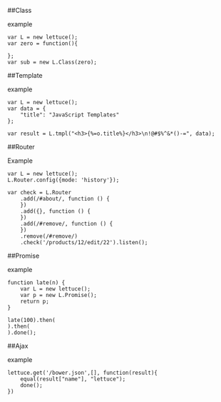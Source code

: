 ##Class

example

    var L = new lettuce();
    var zero = function(){
    
    };
    var sub = new L.Class(zero);

##Template

example

    var L = new lettuce();
    var data = {
        "title": "JavaScript Templates"
    };

    var result = L.tmpl("<h3>{%=o.title%}</h3>\n!@#$%^&*()-=", data);

##Router

Example

    var L = new lettuce();
    L.Router.config({mode: 'history'});

    var check = L.Router
        .add(/#about/, function () {
        })
        .add({}, function () {
        })
        .add(/#remove/, function () {
        })
        .remove(/#remove/)
        .check('/products/12/edit/22').listen();

##Promise

example

    function late(n) {
        var L = new lettuce();
        var p = new L.Promise();
        return p;
    }

    late(100).then(
    ).then(
    ).done();

##Ajax

example

    lettuce.get('/bower.json',[], function(result){
        equal(result["name"], "lettuce");
        done();
    })
